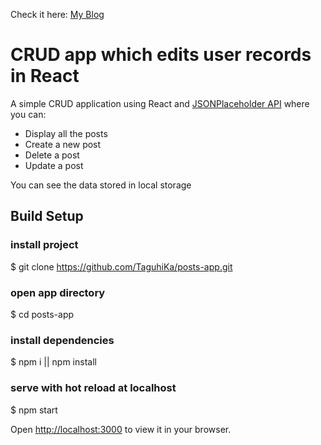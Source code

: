 Check it here: [My Blog]( https://taguhika.github.io/posts-app/)

# CRUD app which edits user records in React

A simple CRUD application using React and [JSONPlaceholder API](https://jsonplaceholder.typicode.com/) where you can:

* Display all the posts
* Create a new post
* Delete a post
* Update a post

You can see the data stored in local storage


## Build Setup

### install project
$ git clone https://github.com/TaguhiKa/posts-app.git

### open app directory
$ cd posts-app

### install dependencies
$ npm i || npm install

### serve with hot reload at localhost
$ npm start


Open [http://localhost:3000](http://localhost:3000) to view it in your browser.







